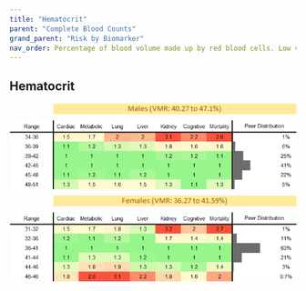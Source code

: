 ```yaml
---
title: "Hematocrit"
parent: "Complete Blood Counts"
grand_parent: "Risk by Biomarker"
nav_order: Percentage of blood volume made up by red blood cells. Low values suggest anemia; high values may indicate dehydration or polycythemia.
---
```



## Hematocrit




<div style="display: flex; flex-direction: column; gap: 10px;">

  <img src="/assets/images/vmrbiomarker_hematocrit__male.png" alt="Hematocrit VMR Male" style="margin-left: 15%">
  <img src="/assets/images/rr_hematocrit__male.png" alt="Hematocrit RR Male">

  <img src="/assets/images/vmrbiomarker_hematocrit__female.png" alt="Hematocrit VMR Female" style="margin-left: 15%; ">
  <img src="/assets/images/rr_hematocrit__female.png" alt="Hematocrit RR Female">

</div>



